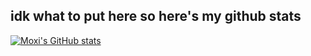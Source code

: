 ## idk what to put here so here's my github stats

[![Moxi's GitHub stats](https://github-readme-stats.vercel.app/api?username=1-moxiu&show_icons=false)](https://github.com/1-moxiu/github-readme-stats)
